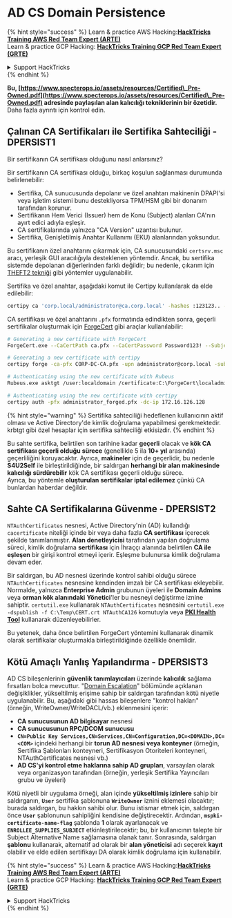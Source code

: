 # AD CS Domain Persistence

{% hint style="success" %}
Learn & practice AWS Hacking:<img src="/.gitbook/assets/arte.png" alt="" data-size="line">[**HackTricks Training AWS Red Team Expert (ARTE)**](https://training.hacktricks.xyz/courses/arte)<img src="/.gitbook/assets/arte.png" alt="" data-size="line">\
Learn & practice GCP Hacking: <img src="/.gitbook/assets/grte.png" alt="" data-size="line">[**HackTricks Training GCP Red Team Expert (GRTE)**<img src="/.gitbook/assets/grte.png" alt="" data-size="line">](https://training.hacktricks.xyz/courses/grte)

<details>

<summary>Support HackTricks</summary>

* Check the [**subscription plans**](https://github.com/sponsors/carlospolop)!
* **Join the** 💬 [**Discord group**](https://discord.gg/hRep4RUj7f) or the [**telegram group**](https://t.me/peass) or **follow** us on **Twitter** 🐦 [**@hacktricks\_live**](https://twitter.com/hacktricks\_live)**.**
* **Share hacking tricks by submitting PRs to the** [**HackTricks**](https://github.com/carlospolop/hacktricks) and [**HackTricks Cloud**](https://github.com/carlospolop/hacktricks-cloud) github repos.

</details>
{% endhint %}

**Bu, [https://www.specterops.io/assets/resources/Certified\_Pre-Owned.pdf](https://www.specterops.io/assets/resources/Certified\_Pre-Owned.pdf) adresinde paylaşılan alan kalıcılığı tekniklerinin bir özetidir.** Daha fazla ayrıntı için kontrol edin.

## Çalınan CA Sertifikaları ile Sertifika Sahteciliği - DPERSIST1

Bir sertifikanın CA sertifikası olduğunu nasıl anlarsınız?

Bir sertifikanın CA sertifikası olduğu, birkaç koşulun sağlanması durumunda belirlenebilir:

- Sertifika, CA sunucusunda depolanır ve özel anahtarı makinenin DPAPI'si veya işletim sistemi bunu destekliyorsa TPM/HSM gibi bir donanım tarafından korunur.
- Sertifikanın Hem Verici (Issuer) hem de Konu (Subject) alanları CA'nın ayırt edici adıyla eşleşir.
- CA sertifikalarında yalnızca "CA Version" uzantısı bulunur.
- Sertifika, Genişletilmiş Anahtar Kullanımı (EKU) alanlarından yoksundur.

Bu sertifikanın özel anahtarını çıkarmak için, CA sunucusundaki `certsrv.msc` aracı, yerleşik GUI aracılığıyla desteklenen yöntemdir. Ancak, bu sertifika sistemde depolanan diğerlerinden farklı değildir; bu nedenle, çıkarım için [THEFT2 tekniği](certificate-theft.md#user-certificate-theft-via-dpapi-theft2) gibi yöntemler uygulanabilir.

Sertifika ve özel anahtar, aşağıdaki komut ile Certipy kullanılarak da elde edilebilir:
```bash
certipy ca 'corp.local/administrator@ca.corp.local' -hashes :123123.. -backup
```
CA sertifikası ve özel anahtarını `.pfx` formatında edindikten sonra, geçerli sertifikalar oluşturmak için [ForgeCert](https://github.com/GhostPack/ForgeCert) gibi araçlar kullanılabilir:
```bash
# Generating a new certificate with ForgeCert
ForgeCert.exe --CaCertPath ca.pfx --CaCertPassword Password123! --Subject "CN=User" --SubjectAltName localadmin@theshire.local --NewCertPath localadmin.pfx --NewCertPassword Password123!

# Generating a new certificate with certipy
certipy forge -ca-pfx CORP-DC-CA.pfx -upn administrator@corp.local -subject 'CN=Administrator,CN=Users,DC=CORP,DC=LOCAL'

# Authenticating using the new certificate with Rubeus
Rubeus.exe asktgt /user:localdomain /certificate:C:\ForgeCert\localadmin.pfx /password:Password123!

# Authenticating using the new certificate with certipy
certipy auth -pfx administrator_forged.pfx -dc-ip 172.16.126.128
```
{% hint style="warning" %}
Sertifika sahteciliği hedeflenen kullanıcının aktif olması ve Active Directory'de kimlik doğrulama yapabilmesi gerekmektedir. krbtgt gibi özel hesaplar için sertifika sahteciliği etkisizdir.
{% endhint %}

Bu sahte sertifika, belirtilen son tarihine kadar **geçerli** olacak ve **kök CA sertifikası geçerli olduğu sürece** (genellikle 5 ila **10+ yıl** arasında) geçerliliğini koruyacaktır. Ayrıca, **makineler** için de geçerlidir, bu nedenle **S4U2Self** ile birleştirildiğinde, bir saldırgan **herhangi bir alan makinesinde kalıcılığı sürdürebilir** kök CA sertifikası geçerli olduğu sürece.\
Ayrıca, bu yöntemle **oluşturulan sertifikalar** **iptal edilemez** çünkü CA bunlardan haberdar değildir.

## Sahte CA Sertifikalarına Güvenme - DPERSIST2

`NTAuthCertificates` nesnesi, Active Directory'nin (AD) kullandığı `cacertificate` niteliği içinde bir veya daha fazla **CA sertifikası** içerecek şekilde tanımlanmıştır. **Alan denetleyicisi** tarafından yapılan doğrulama süreci, kimlik doğrulama **sertifikası** için İhraççı alanında belirtilen **CA ile eşleşen** bir girişi kontrol etmeyi içerir. Eşleşme bulunursa kimlik doğrulama devam eder.

Bir saldırgan, bu AD nesnesi üzerinde kontrol sahibi olduğu sürece `NTAuthCertificates` nesnesine kendinden imzalı bir CA sertifikası ekleyebilir. Normalde, yalnızca **Enterprise Admin** grubunun üyeleri ile **Domain Admins** veya **orman kök alanındaki** **Yönetici**'ler bu nesneyi değiştirme iznine sahiptir. `certutil.exe` kullanarak `NTAuthCertificates` nesnesini `certutil.exe -dspublish -f C:\Temp\CERT.crt NTAuthCA126` komutuyla veya [**PKI Health Tool**](https://docs.microsoft.com/en-us/troubleshoot/windows-server/windows-security/import-third-party-ca-to-enterprise-ntauth-store#method-1---import-a-certificate-by-using-the-pki-health-tool) kullanarak düzenleyebilirler.

Bu yetenek, daha önce belirtilen ForgeCert yöntemini kullanarak dinamik olarak sertifikalar oluşturmakla birleştirildiğinde özellikle önemlidir.

## Kötü Amaçlı Yanlış Yapılandırma - DPERSIST3

AD CS bileşenlerinin **güvenlik tanımlayıcıları** üzerinde **kalıcılık** sağlama fırsatları bolca mevcuttur. "[Domain Escalation](domain-escalation.md)" bölümünde açıklanan değişiklikler, yükseltilmiş erişime sahip bir saldırgan tarafından kötü niyetle uygulanabilir. Bu, aşağıdaki gibi hassas bileşenlere "kontrol hakları" (örneğin, WriteOwner/WriteDACL/vb.) eklenmesini içerir:

- **CA sunucusunun AD bilgisayar** nesnesi
- **CA sunucusunun RPC/DCOM sunucusu**
- **`CN=Public Key Services,CN=Services,CN=Configuration,DC=<DOMAIN>,DC=<COM>`** içindeki herhangi bir **torun AD nesnesi veya konteyner** (örneğin, Sertifika Şablonları konteyneri, Sertifikasyon Otoriteleri konteyneri, NTAuthCertificates nesnesi vb.)
- **AD CS'yi kontrol etme haklarına sahip AD grupları**, varsayılan olarak veya organizasyon tarafından (örneğin, yerleşik Sertifika Yayıncıları grubu ve üyeleri)

Kötü niyetli bir uygulama örneği, alan içinde **yükseltilmiş izinlere** sahip bir saldırganın, **`User`** sertifika şablonuna **`WriteOwner`** iznini eklemesi olacaktır; burada saldırgan, bu hakkın sahibi olur. Bunu istismar etmek için, saldırgan önce **`User`** şablonunun sahipliğini kendisine değiştirecektir. Ardından, **`mspki-certificate-name-flag`** şablonda **1** olarak ayarlanacak ve **`ENROLLEE_SUPPLIES_SUBJECT`** etkinleştirilecektir; bu, bir kullanıcının talepte bir Subject Alternative Name sağlamasına olanak tanır. Sonrasında, saldırgan **şablonu** kullanarak, alternatif ad olarak bir **alan yöneticisi** adı seçerek **kayıt** olabilir ve elde edilen sertifikayı DA olarak kimlik doğrulama için kullanabilir.

{% hint style="success" %}
Learn & practice AWS Hacking:<img src="/.gitbook/assets/arte.png" alt="" data-size="line">[**HackTricks Training AWS Red Team Expert (ARTE)**](https://training.hacktricks.xyz/courses/arte)<img src="/.gitbook/assets/arte.png" alt="" data-size="line">\
Learn & practice GCP Hacking: <img src="/.gitbook/assets/grte.png" alt="" data-size="line">[**HackTricks Training GCP Red Team Expert (GRTE)**<img src="/.gitbook/assets/grte.png" alt="" data-size="line">](https://training.hacktricks.xyz/courses/grte)

<details>

<summary>Support HackTricks</summary>

* Check the [**subscription plans**](https://github.com/sponsors/carlospolop)!
* **Join the** 💬 [**Discord group**](https://discord.gg/hRep4RUj7f) or the [**telegram group**](https://t.me/peass) or **follow** us on **Twitter** 🐦 [**@hacktricks\_live**](https://twitter.com/hacktricks\_live)**.**
* **Share hacking tricks by submitting PRs to the** [**HackTricks**](https://github.com/carlospolop/hacktricks) and [**HackTricks Cloud**](https://github.com/carlospolop/hacktricks-cloud) github repos.

</details>
{% endhint %}

